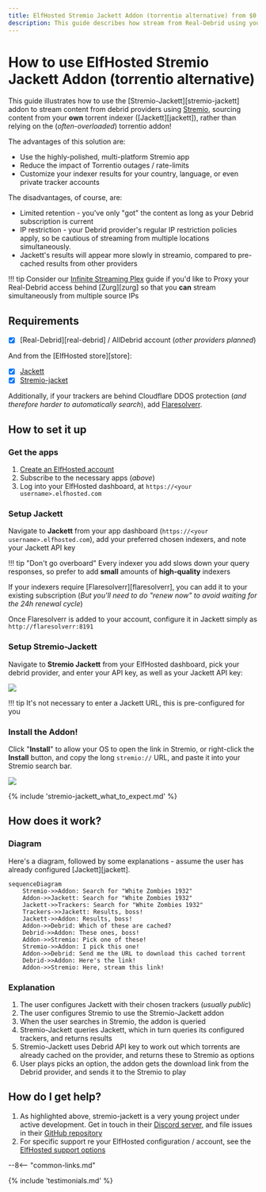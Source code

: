 ```yaml
---
title: ElfHosted Stremio Jackett Addon (torrentio alternative) from $0.15/day
description: This guide describes how stream from Real-Debrid using your own Elf-Hosted torrentio alternative, Stremio-Jackett
---
```

# How to use ElfHosted Stremio Jackett Addon (torrentio alternative)

This guide illustrates how to use the [Stremio-Jackett][stremio-jackett] addon to stream content from debrid providers using [Stremio](https://stremio.com), sourcing content from your **own** torrent indexer ([Jackett][jackett]), rather than relying on the (*often-overloaded*) torrentio addon!

The advantages of this solution are:

* Use the highly-polished, multi-platform Stremio app
* Reduce the impact of Torrentio outages / rate-limits
* Customize your indexer results for your country, language, or even private tracker accounts

The disadvantages, of course, are:

* Limited retention - you've only "got" the content as long as your Debrid subscription is current
* IP restriction - your Debrid provider's regular IP restriction policies apply, so be cautious of streaming from multiple locations simultaneously.
* Jackett's results will appear more slowly in streamio, compared to pre-cached results from other providers

!!! tip
    Consider our [Infinite Streaming Plex](guides/media/stream-from-real-debrid-with-plex/) guide if you'd like to Proxy your Real-Debrid access behind [Zurg][zurg] so that you **can** stream simultaneously from multiple source IPs

## Requirements

* [x] [Real-Debrid][real-debrid] / AllDebrid account (*other providers planned*)

And from the [ElfHosted store][store]:

* [x] [Jackett](https://store.elfhosted.com/product/jackett/)
* [x] [Stremio-jacket](https://store.elfhosted.com/product/stremio-jackett/)

Additionally, if your trackers are behind Cloudflare DDOS protection (*and therefore harder to automatically search*), add [Flaresolverr](https://store.elfhosted.com/product/flaresolverr/).

## How to set it up

### Get the apps

1. [Create an ElfHosted account](https://store.elfhosted.com/my-account)
2. Subscribe to the necessary apps (*above*)
3. Log into your ElfHosted dashboard, at `https://<your username>.elfhosted.com`

### Setup Jackett

Navigate to **Jackett** from your app dashboard (`https://<your username>.elfhosted.com`), add your preferred chosen indexers, and note your Jackett API key

!!! tip "Don't go overboard"
    Every indexer you add slows down your query responses, so prefer to add **small** amounts of **high-quality** indexers

If your indexers require [Flaresolverr][flaresolverr], you can add it to your existing subscription (*But you'll need to do "renew now" to avoid waiting for the 24h renewal cycle*)

Once Flaresolverr is added to your account, configure it in Jackett simply as `http://flaresolverr:8191`

### Setup Stremio-Jackett

Navigate to **Stremio Jackett** from your ElfHosted dashboard, pick your debrid provider, and enter your API key, as well as your Jackett API key:

![](/images/stremio-jackett-setup-1.png)

!!! tip
    It's not necessary to enter a Jackett URL, this is pre-configured for you

### Install the Addon!

Click "**Install**" to allow your OS to open the link in Stremio, or right-click the **Install** button, and copy the long `stremio://` URL, and paste it into your Stremio search bar.

![](/images/stremio-jackett-install-addon.png)

{% include 'stremio-jackett_what_to_expect.md' %}

## How does it work?

### Diagram

Here's a diagram, followed by some explanations - assume the user has already configured [Jackett][jackett].

```mermaid
sequenceDiagram
    Stremio->>Addon: Search for "White Zombies 1932"
    Addon->>Jackett: Search for "White Zombies 1932"
    Jackett->>Trackers: Search for "White Zombies 1932"
    Trackers->>Jackett: Results, boss!
    Jackett->>Addon: Results, boss!
    Addon->>Debrid: Which of these are cached?
    Debrid->>Addon: These ones, boss!
    Addon->>Stremio: Pick one of these!
    Stremio->>Addon: I pick this one!
    Addon->>Debrid: Send me the URL to download this cached torrent
    Debrid->>Addon: Here's the link!
    Addon->>Stremio: Here, stream this link!
```

### Explanation

1. The user configures Jackett with their chosen trackers (*usually public*)
2. The user configures Stremio to use the Stremio-Jackett addon
3. When the user searches in Stremio, the addon is queried
4. Stremio-Jackett queries Jackett, which in turn queries its configured trackers, and returns results
5. Stremio-Jackett uses Debrid API key to work out which torrents are already cached on the provider, and returns these to Stremio as options
6. User plays picks an option, the addon gets the download link from the Debrid provider, and sends it to the Stremio to play 

## How do I get help?

1. As highlighted above, stremio-jackett is a very young project under active development. Get in touch in their [Discord server](https://discord.gg/7yZ5PzaPYb), and file issues in their [GitHub repository](https://github.com/aymene69/stremio-jackett/)
2. For specific support re your ElfHosted configuration / account, see the [ElfHosted support options](/get-help/)

--8<-- "common-links.md"

{% include 'testimonials.md' %}